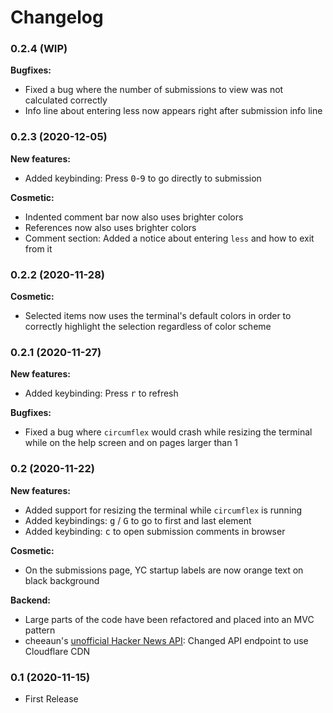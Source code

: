 # Changelog

### 0.2.4 (WIP)
**Bugfixes:**
- Fixed a bug where the number of submissions to view was not calculated correctly
- Info line about entering less now appears right after submission info line

### 0.2.3 (2020-12-05)
**New features:**
- Added keybinding: Press <kbd>0</kbd>-<kbd>9</kbd> to go directly to submission

**Cosmetic:**
- Indented comment bar now also uses brighter colors
- References now also uses brighter colors
- Comment section: Added a notice about entering `less` and how to exit from it

### 0.2.2 (2020-11-28)
**Cosmetic:**
- Selected items now uses the terminal's default colors in order to correctly highlight the selection regardless of 
  color scheme

### 0.2.1 (2020-11-27)
**New features:**
- Added keybinding: Press <kbd>r</kbd> to refresh

**Bugfixes:**
- Fixed a bug where `circumflex` would crash while resizing the terminal while on the help screen and on pages larger 
  than 1

### 0.2 (2020-11-22)
**New features:**
- Added support for resizing the terminal while `circumflex` is running
- Added keybindings: <kbd>g</kbd> / <kbd>G</kbd> to go to first and last element
- Added keybinding: <kbd>c</kbd> to open submission comments in browser

**Cosmetic:**
- On the submissions page, YC startup labels are now orange text on black background

**Backend:**
- Large parts of the code have been refactored and placed into an MVC pattern
- cheeaun's [unofficial Hacker News API](https://github.com/cheeaun/node-hnapi): Changed API endpoint to use Cloudflare CDN

### 0.1 (2020-11-15)
- First Release

